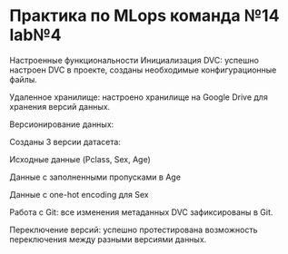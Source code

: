 # Практика по MLops команда №14 lab№4

Настроенные функциональности
Инициализация DVC: успешно настроен DVC в проекте, созданы необходимые конфигурационные файлы.

Удаленное хранилище: настроено хранилище на Google Drive для хранения версий данных.

Версионирование данных:

Созданы 3 версии датасета:

Исходные данные (Pclass, Sex, Age)

Данные с заполненными пропусками в Age

Данные с one-hot encoding для Sex

Работа с Git: все изменения метаданных DVC зафиксированы в Git.

Переключение версий: успешно протестирована возможность переключения между разными версиями данных.